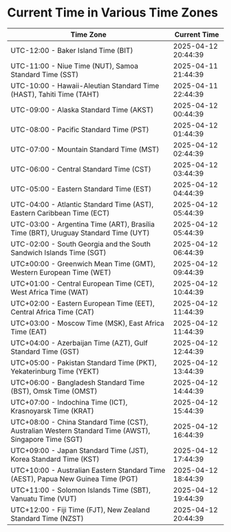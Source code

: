 # Current Time in Various Time Zones

| Time Zone | Current Time |
|-----------|--------------|
| UTC-12:00 - Baker Island Time (BIT) | 2025-04-12 20:44:39 |
| UTC-11:00 - Niue Time (NUT), Samoa Standard Time (SST) | 2025-04-11 21:44:39 |
| UTC-10:00 - Hawaii-Aleutian Standard Time (HAST), Tahiti Time (TAHT) | 2025-04-11 22:44:39 |
| UTC-09:00 - Alaska Standard Time (AKST) | 2025-04-12 00:44:39 |
| UTC-08:00 - Pacific Standard Time (PST) | 2025-04-12 01:44:39 |
| UTC-07:00 - Mountain Standard Time (MST) | 2025-04-12 02:44:39 |
| UTC-06:00 - Central Standard Time (CST) | 2025-04-12 03:44:39 |
| UTC-05:00 - Eastern Standard Time (EST) | 2025-04-12 04:44:39 |
| UTC-04:00 - Atlantic Standard Time (AST), Eastern Caribbean Time (ECT) | 2025-04-12 05:44:39 |
| UTC-03:00 - Argentina Time (ART), Brasília Time (BRT), Uruguay Standard Time (UYT) | 2025-04-12 05:44:39 |
| UTC-02:00 - South Georgia and the South Sandwich Islands Time (SGT) | 2025-04-12 06:44:39 |
| UTC±00:00 - Greenwich Mean Time (GMT), Western European Time (WET) | 2025-04-12 09:44:39 |
| UTC+01:00 - Central European Time (CET), West Africa Time (WAT) | 2025-04-12 10:44:39 |
| UTC+02:00 - Eastern European Time (EET), Central Africa Time (CAT) | 2025-04-12 11:44:39 |
| UTC+03:00 - Moscow Time (MSK), East Africa Time (EAT) | 2025-04-12 11:44:39 |
| UTC+04:00 - Azerbaijan Time (AZT), Gulf Standard Time (GST) | 2025-04-12 12:44:39 |
| UTC+05:00 - Pakistan Standard Time (PKT), Yekaterinburg Time (YEKT) | 2025-04-12 13:44:39 |
| UTC+06:00 - Bangladesh Standard Time (BST), Omsk Time (OMST) | 2025-04-12 14:44:39 |
| UTC+07:00 - Indochina Time (ICT), Krasnoyarsk Time (KRAT) | 2025-04-12 15:44:39 |
| UTC+08:00 - China Standard Time (CST), Australian Western Standard Time (AWST), Singapore Time (SGT) | 2025-04-12 16:44:39 |
| UTC+09:00 - Japan Standard Time (JST), Korea Standard Time (KST) | 2025-04-12 17:44:39 |
| UTC+10:00 - Australian Eastern Standard Time (AEST), Papua New Guinea Time (PGT) | 2025-04-12 18:44:39 |
| UTC+11:00 - Solomon Islands Time (SBT), Vanuatu Time (VUT) | 2025-04-12 19:44:39 |
| UTC+12:00 - Fiji Time (FJT), New Zealand Standard Time (NZST) | 2025-04-12 20:44:39 |

